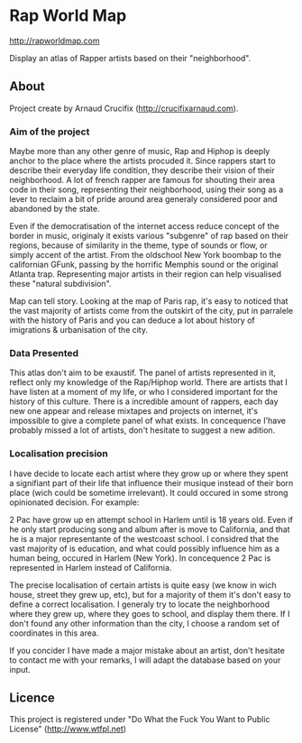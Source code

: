 # Rap World Map

http://rapworldmap.com

Display an atlas of Rapper artists based on their "neighborhood".

## About

Project create by Arnaud Crucifix (http://crucifixarnaud.com).


### Aim of the project

Maybe more than any other genre of music, Rap and Hiphop is deeply anchor to the place where the artists procuded it. Since rappers start to describe their everyday life condition, they describe their vision of their neighborhood. A lot of french rapper are famous for shouting their area code in their song, representing their neighborhood, using their song as a lever to reclaim a bit of pride around area generaly considered poor and abandoned by the state.

Even if the democratisation of the internet access reduce concept of the border in music, originaly it exists various "subgenre" of rap based on their regions, because of similarity in the theme, type of sounds or flow, or simply accent of the artist. From the oldschool New York boombap to the californian GFunk, passing by the horrific Memphis sound or the original Atlanta trap. Representing major artists in their region can help visualised these "natural subdivision".

Map can tell story. Looking at the map of Paris rap, it's easy to noticed that the vast majority of artists come from the outskirt of the city, put in parralele with the history of Paris and you can deduce a lot about history of imigrations & urbanisation of the city.

### Data Presented

This atlas don't aim to be exaustif. The panel of artists represented in it, reflect only my knowledge of the Rap/Hiphop world. There are artists that I have listen at a moment of my life, or who I considered important for the history of this culture. There is a incredible amount of rappers, each day new one appear and release mixtapes and projects on internet, it's impossible to give a complete panel of what exists. In concequence I'have probably missed a lot of artists, don't hesitate to suggest a new adition.

### Localisation precision

I have decide to locate each artist where they grow up or where they spent a signifiant part of their life that influence their musique instead of their born place (wich could be sometime irrelevant). It could occured in some strong opinionated decision. For example:

2 Pac have grow up en attempt school in Harlem until is 18 years old. Even if he only start producing song and album after is move to California, and that he is a major representante of the westcoast school. I considred that the vast majority of is education, and what could possibly influence him as a human being, occured in Harlem (New York). In concequence 2 Pac is represented in Harlem instead of California.

The precise localisation of certain artists is quite easy (we know in wich house, street they grew up, etc), but for a majority of them it's don't easy to define a correct localisation. I generaly try to locate the neighborhood where they grew up, where they goes to school, and display them there. If I don't found any other information than the city, I choose a random set of coordinates in this area.

If you concider I have made a major mistake about an artist, don't hesitate to contact me with your remarks, I will adapt the database based on your input.

## Licence

This project is registered under "Do What the Fuck You Want to Public License" (http://www.wtfpl.net)

